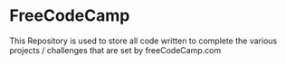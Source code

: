 # FreeCodeCamp
This Repository is used to store all code written to complete the various projects / challenges that are set by freeCodeCamp.com
